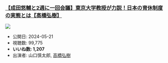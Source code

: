 ### [【成田悠輔と2週に一回会議】東京大学教授が力説！日本の育休制度の実態とは【高橋弘樹】](https://www.youtube.com/watch?v=fNqraiVSyjc)
[![](https://img.youtube.com/vi/fNqraiVSyjc/sddefault.jpg)](https://www.youtube.com/watch?v=fNqraiVSyjc)
-   公開日: 2024-05-21
-   視聴数: 99,775
-   **いいね数: 1,207**
-   出演者: 山口慎太郎, [高橋弘樹](/rehacq_fan/people/高橋弘樹 "wikilink")
